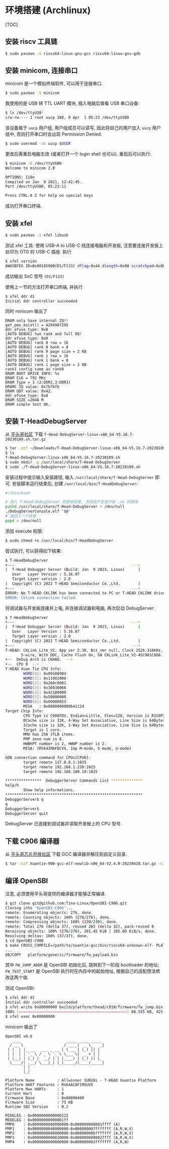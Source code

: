 # 环境搭建 (Archlinux)

[TOC]

## 安装 riscv 工具链

```bash
$ sudo pacman -S riscv64-linux-gnu-gcc riscv64-linux-gnu-gdb
```

## 安装 minicom, 连接串口

minicom 是一个模拟终端软件, 可以用于连接串口.

```bash
$ sudo pacman -S minicom
```

我使用的是 USB 转 TTL UART 模块, 插入电脑后查看 USB 串口设备:

```bash
$ ls /dev/ttyUSB*
crw-rw---- 1 root uucp 188, 0 Apr  1 05:23 /dev/ttyUSB0
```

该设备属于 `uucp` 用户组, 用户组成员可以读写, 因此将自己的用户加入 `uucp` 用户组中, 否则打开串口时会出现 Permission Denied.

```bash
$ sudo usermod -aG uucp $USER
```

更改后需重启电脑生效 (或者打开一个 login shell 也可以). 重启后可以执行:

```bash
$ minicom -D /dev/ttyUSB0
Welcome to minicom 2.8

OPTIONS: I18n
Compiled on Jan  9 2021, 12:42:45.
Port /dev/ttyUSB0, 05:23:11

Press CTRL-A Z for help on special keys

```

成功打开串口终端.

## 安装 xfel

```bash
$ sudo pacman -S xfel libusb
```

测试 xfel 工具: 使用 USB-A to USB-C 线连接电脑和开发板, 注意要连接开发板上丝印为 OTG 的 USB-C 插座. 执行

```bash
$ xfel version
AWUSBFEX ID=0x00185900(D1/F133) dflag=0x44 dlength=0x08 scratchpad=0x00045000
```

成功输出 SoC 型号 `(D1/F133)`

使用上一节的方法打开串口终端, 并执行

```bash
$ xfel ddr d1
Initial ddr controller succeeded
```

同时 minicom 输出了
```
DRAM only have internal ZQ!!
get_pmu_exist() = 4294967295
ddr_efuse_type: 0x0
[AUTO DEBUG] two rank and full DQ!
ddr_efuse_type: 0x0
[AUTO DEBUG] rank 0 row = 16 
[AUTO DEBUG] rank 0 bank = 8 
[AUTO DEBUG] rank 0 page size = 2 KB 
[AUTO DEBUG] rank 1 row = 16 
[AUTO DEBUG] rank 1 bank = 8 
[AUTO DEBUG] rank 1 page size = 2 KB 
rank1 config same as rank0
DRAM BOOT DRIVE INFO: %s
DRAM CLK = 792 MHz
DRAM Type = 3 (2:DDR2,3:DDR3)
DRAMC ZQ value: 0x7b7bfb
DRAM ODT value: 0x42.
ddr_efuse_type: 0x0
DRAM SIZE =2048 M
DRAM simple test OK.
```

## 安装 T-HeadDebugServer

从 [平头哥社区](https://occ.t-head.cn/community/download) 下载 `T-Head-DebugServer-linux-x86_64-V5.16.7-20230109.sh.tar.gz`

```bash
$ tar -xzf ~/Downloads/T-Head-DebugServer-linux-x86_64-V5.16.7-20230109.sh.tar.gz
$ ls
T-Head-DebugServer-linux-x86_64-V5.16.7-20230109.sh
$ sudo mkdir -p /usr/local/share/T-Head-DebugServer
$ sudo ./T-Head-DebugServer-linux-x86_64-V5.16.7-20230109.sh
```

安装过程中提示输入安装路径, 输入 `/usr/local/share/T-Head-DebugServer` 即可. 安装脚本运行结束后, 创建 `/usr/local/bin/T-HeadDebugServer`:

```bash
#!/bin/bash

# 进入 T-Head-DebugServer 的安装目录, 否则会产生找不到 .so 的错误
pushd /usr/local/share/T-Head-DebugServer > /dev/null
./DebugServerConsole.elf "$@"
# 返回上一个目录
popd > /dev/null
```

添加 execute 权限:

```bash
$ sudo chmod +x /usr/local/bin/T-HeadDebugServer
```

尝试执行, 可以获得如下结果:

```bash
$ T-HeadDebugServer
+---                                                    ---+
|  T-Head Debugger Server (Build: Jan  9 2023, Linux)      |
   User   Layer Version : 5.16.07
   Target Layer version : 2.0
|  Copyright (C) 2022 T-HEAD Semiconductor Co.,Ltd.        |
+---                                                    ---+
ERROR: No T-HEAD CKLINK has been connected to PC or T-HEAD CKLINK driver isn't installed correctly!
ERROR: Cklink connection failed.
```

将调试器与开发板连接并上电, 并连接调试器和电脑, 再次启动 DebugServer:

```bash
$ T-HeadDebugServer
+---                                                    ---+
|  T-Head Debugger Server (Build: Jan  9 2023, Linux)      |
   User   Layer Version : 5.16.07
   Target Layer version : 2.0
|  Copyright (C) 2022 T-HEAD Semiconductor Co.,Ltd.        |
+---                                                    ---+
T-HEAD: CKLink_Lite_V2, App_ver 2.36, Bit_ver null, Clock 2526.316KHz,
       5-wire, With DDC, Cache Flush On, SN CKLink_Lite_V2-45C901C8D8.
+--  Debug Arch is CKHAD.  --+
+--  CPU 0  --+
T-HEAD Xuan Tie CPU Info:
        WORD[0]: 0x0910090d
        WORD[1]: 0x11002000
        WORD[2]: 0x260c0001
        WORD[3]: 0x30030066
        WORD[4]: 0x42180000
        WORD[5]: 0x50000000
        WORD[6]: 0x60000853
        MISA   : 0x8000000000b4112d
Target Chip Info:
        CPU Type is C906FDV, Endian=Little, Vlen=128, Version is R1S0P2.
        DCache size is 32K, 4-Way Set Associative, Line Size is 64Bytes, with no ECC.
        ICache size is 32K, 2-Way Set Associative, Line Size is 64Bytes, with no ECC.
        Target is 1 core.
        MMU has 256 JTLB items.
        PMP zone num is 8.
        HWBKPT number is 2, HWWP number is 2.
        MISA: (RV64IMAFDCVX, Imp M-mode, S-mode, U-mode)

GDB connection command for CPUs(CPU0):
        target remote 127.0.0.1:1025
        target remote 192.168.1.230:1025
        target remote 192.168.189.19:1025

****************  DebuggerServer Commands List **************
help/h
        Show help informations.
*************************************************************
DebuggerServer$ q
q
DebuggerServer$
DebuggerServer quit
```

DebugServer 已连接到调试器并读取开发板上的 CPU 型号.

## 下载 C906 编译器

从 [平头哥芯片开放社区](https://occ.t-head.cn/community/download?id=643604837828657152) 下载 GCC 编译器并解压到自定义目录.

```bash
$ tar -xzf Xuantie-900-gcc-elf-newlib-x86_64-V2.4.0-20220428.tar.gz -C /path/to/xuantie-gcc
```

## 编译 OpenSBI

注意, 必须使用平头哥提供的编译器才能够正常编译.

```bash
$ git clone git@github.com:Tina-Linux/OpenSBI-C906.git
Cloning into 'OpenSBI-C906'...
remote: Enumerating objects: 276, done.
remote: Counting objects: 100% (276/276), done.
remote: Compressing objects: 100% (230/230), done.
remote: Total 276 (delta 37), reused 265 (delta 32), pack-reused 0
Receiving objects: 100% (276/276), 281.45 KiB | 385.00 KiB/s, done.
Resolving deltas: 100% (37/37), done.
$ cd OpenSBI-C906
$ make CROSS_COMPILE=/path/to/xuantie-gcc/bin/riscv64-unknown-elf- PLATFORM=thead/c910 FW_JUMP_ADDR=0x80200000 FW_TEXT_START=0x80000000 PLATFORM_RISCV_ISA=rv64gcxthead -j16
...
OBJCOPY   platform/generic/firmware/fw_payload.bin
```

其中 `FW_JUMP_ADDR` 是 OpenSBI 初始化后, 跳转到下一阶段 bootloader 的地址; `FW_TEXT_START` 是 OpenSBI 执行时在内存中的起始地址, 根据自己的适配想法修改这两个值.

测试 OpenSBI:

```bash
$ xfel ddr d1
Initial ddr controller succeeded
$ xfel write 0x80000000 build/platform/thead/c910/firmware/fw_jump.bin
100% [================================================] 60.555 KB, 425.147 KB/s
$ xfel exec 0x80000000
```

minicom 输出了

```
OpenSBI v0.6
   ____                    _____ ____ _____
  / __ \                  / ____|  _ \_   _|
 | |  | |_ __   ___ _ __ | (___ | |_) || |
 | |  | | '_ \ / _ \ '_ \ \___ \|  _ < | |
 | |__| | |_) |  __/ | | |____) | |_) || |_
  \____/| .__/ \___|_| |_|_____/|____/_____|
        | |
        |_|

Platform Name          : Allwinner SUN20i - T-HEAD Xuantie Platform
Platform HART Features : RV64ACDFIMSUVX
Platform Max HARTs     : 1
Current Hart           : 0
Firmware Base          : 0x80000400
Firmware Size          : 75 KB
Runtime SBI Version    : 0.2

MIDELEG : 0x0000000000000222
MEDELEG : 0x000000000000b1ff
PMP0    : 0x0000000080000000-0x000000008001ffff (A)
PMP1    : 0x0000000040000000-0x000000007fffffff (A,R,W,X)
PMP2    : 0x0000000080000000-0x00000000bfffffff (A,R,W,X)
PMP3    : 0x0000000000020000-0x0000000000027fff (A,R,W,X)
PMP4    : 0x0000000000000000-0x000000003fffffff (A,R,W)
```